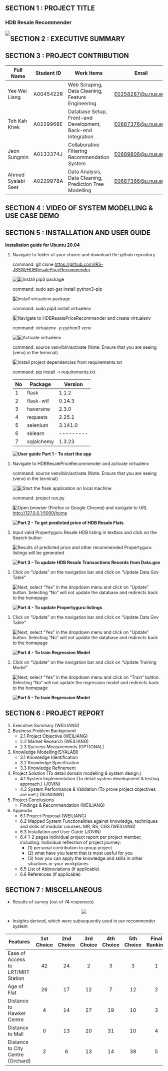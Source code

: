 ## SECTION 1 : PROJECT TITLE
### HDB Resale Recommender
<img src="Miscellaneous/Images/Poster.png?raw=true" style="float: left; margin-right: 0px;" />

## SECTION 2 : EXECUTIVE SUMMARY

## SECTION 3 : PROJECT CONTRIBUTION

| Full Name | Student ID | Work Items | Email |
|-----------|------------|------------|-------|
|Yee Wei Liang|A0045422R|Web Scraping, Data Cleaning, Feature Engineering |E0258287@u.nus.edu|
|Toh Kah Khek|A0229968E|Database Setup, Front-end Development, Back-end Integration|E0687376@u.nus.edu|
|Jeon Sungmin|A0133374J|Collaborative Filtering Recommendation System|E0689806@u.nus.edu|
|Ahmed Syalabi Seet|A0229978A|Data Analysis, Data Cleaning, Prediction Tree Modelling|E0687386@u.nus.edu|

## SECTION 4 : VIDEO OF SYSTEM MODELLING & USE CASE DEMO

## SECTION 5 : INSTALLATION AND USER GUIDE
**Installation guide for Ubuntu 20.04**

1. Navigate to folder of your choice and download the github repository

   command: git clone https://github.com/IRS-JSSW/HDBResalePriceRecommender

   <img src="Miscellaneous/Install Guide/Step1-1.png?raw=true" style="float: left; margin-right: 0px;" />
   <img src="Miscellaneous/Install Guide/Step1-2.png?raw=true" style="float: left; margin-right: 0px;" />

2. Install pip3 package

   command: sudo apt-get install python3-pip

   <img src="Miscellaneous/Install Guide/Step2.png?raw=true" style="float: left; margin-right: 0px;" />

3. Install virtualenv package

   command: sudo pip3 install virtualenv

   <img src="Miscellaneous/Install Guide/Step3.png?raw=true" style="float: left; margin-right: 0px;" />

4. Navigate to HDBResalePriceRecommender and create virtualenv

   command: virtualenv -p python3 venv

   <img src="Miscellaneous/Install Guide/Step4-1.png?raw=true" style="float: left; margin-right: 0px;" />
   <img src="Miscellaneous/Install Guide/Step4-2.png?raw=true" style="float: left; margin-right: 0px;" />

5. Activate virtualenv

   command: source venv/bin/activate (Note: Ensure that you are seeing (venv) in the terminal)

   <img src="Miscellaneous/Install Guide/Step5.png?raw=true" style="float: left; margin-right: 0px;" />

6. Install project dependencies from requirements.txt

   command: pip install -r requirements.txt

   | **No** | **Package** | **Version** |
   |----|---------|---------|
   | 1 | flask | 1.1.2 |
   | 2 | flask-wtf | 0.14.3 |
   | 3 | haversine | 2.3.0 |
   | 4 | requests | 2.25.1 |
   | 5 | selenium | 3.141.0 |
   | 6 | sklearn |---------|
   | 7 | sqlalchemy | 1.3.23 |

   <img src="Miscellaneous/Install Guide/Step6.png" style="float: left; margin-right: 0px;" />

**User guide**
**Part 1 - To start the app**
1. Navigate to HDBResalePriceRecommender and activate virtualenv
   
   command: source venv/bin/activate (Note: Ensure that you are seeing (venv) in the terminal) 
   
   <img src="Miscellaneous/User Guide/Step1-1.png" style="float: left; margin-right: 0px;" />
   <img src="Miscellaneous/User Guide/Step1-2.png" style="float: left; margin-right: 0px;" />

2. Start the flask application on local machine

   command: project run.py

   <img src="Miscellaneous/User Guide/Step2.png" style="float: left; margin-right: 0px;" />

3. Open browser (Firefox or Google Chrome) and navigate to URL http://127.0.0.1:5000/home

   <img src="Miscellaneous/User Guide/Step3.png" style="float: left; margin-right: 0px;" />

**Part 2 - To get predicted price of HDB Resale Flats**
1. Input valid Propertyguru Resale HDB listing in textbox and click on the Search button

   <img src="Miscellaneous/User Guide/Step4.png" style="float: left; margin-right: 0px;" />

2. Results of predicted price and other recommended Propertyguru listings will be generated

   <img src="Miscellaneous/User Guide/Step5.png" style="float: left; margin-right: 0px;" />

**Part 3 - To update HDB Resale Transactions Records from Data.gov**

1. Click on “Update” on the navigation bar and click on “Update Data Gov Table”

   <img src="Miscellaneous/User Guide/Step6.png" style="float: left; margin-right: 0px;" />

2. Next, select “Yes” in the dropdown menu and click on “Update” button. Selecting “No” will not update the database and redirects back to the homepage

   <img src="Miscellaneous/User Guide/Step7.png" style="float: left; margin-right: 0px;" />

**Part 4 - To update Propertyguru listings**

1. Click on “Update” on the navigation bar and click on “Update Data Gov Table”

   <img src="Miscellaneous/User Guide/Step6.png" style="float: left; margin-right: 0px;" />

2. Next, select “Yes” in the dropdown menu and click on “Update” button. Selecting “No” will not update the database and redirects back to the homepage

   <img src="Miscellaneous/User Guide/Step8.png" style="float: left; margin-right: 0px;" />

**Part 4 - To train Regression Model**

1. Click on “Update” on the navigation bar and click on “Update Training Model”

   <img src="Miscellaneous/User Guide/Step6.png" style="float: left; margin-right: 0px;" />

2. Next, select “Yes” in the dropdown menu and click on “Train” button. Selecting “No” will not update the regression model and redirects back to the homepage

   <img src="Miscellaneous/User Guide/Step9.png" style="float: left; margin-right: 0px;" />

**Part 5 - To train Regression Model**



## SECTION 6 : PROJECT REPORT

1. Executive Summary (WEILIANG)
2. Business Problem Background
    - 2.1   Project Objective (WEILIANG)
    - 2.2   Market Research (WEILIANG)
    - 2.3   Success Measurements (OPTIONAL)
3. Knowledge Modelling(SYALABI)
    - 3.1   Knowledge Identification
    - 3.2   Knowledge Specification
    - 3.3   Knowledge Refinement
4. Project Solution (To detail domain modelling & system design.)
    - 4.1   System Implementation (To detail system development & testing approach.) (JOVIN)
    - 4.2   System Performance & Validation (To prove project objectives are met.) (SUNGMIN)
5. Project Conclusions
    - Findings & Recommendation (WEILIANG)
6. Appendix 
    - 6.1   Project Proposal (WEILIANG)
    - 6.2   Mapped System Functionalities against knowledge, techniques and skills of modular courses: MR, RS, CGS (WEILIANG)
    - 6.3   Installation and User Guide (JOVIN)
    - 6.4   1-2 pages individual project report per project member, including: Individual reflection of project journey:
      - (1) personal contribution to group project 
      - (2) what have you learnt that is most useful for you 
      - (3) how you can apply the knowledge and skills in other situations or your workplaces
    - 6.5   List of Abbreviations (if applicable)
    - 6.6   References (if applicable)

## SECTION 7 : MISCELLANEOUS

- Results of survey (out of 74 responses)

<p align='center'> 
    <img src="https://user-images.githubusercontent.com/70024666/115525076-58f87d80-a2c1-11eb-96b0-356861c7f4c1.png">
</p>

- Insights derived, which were subsequently used in our recommender system

| Features | 1st Choice | 2nd Choice | 3rd Choice | 4th Choice | 5th Choice | Final Ranking |
|----------|:----------:|:----------:|:----------:|:----------:|:----------:|:-------------:|
|Ease of Access to LRT/MRT Station|42|24|2|3|3|1|
|Age of Flat|26|17|12|7|12|2|
|Distance to Hawker Centre|4|14|27|19|10|3|
|Distance to Mall|0|13|20|31|10|4|
|Distance to City Centre (Orchard)|2|6|13|14|39|5|
